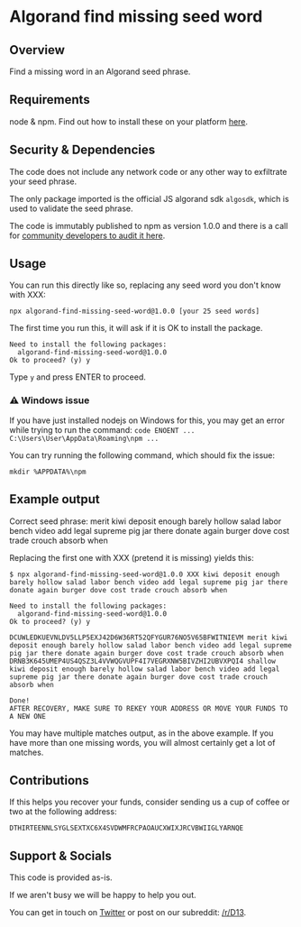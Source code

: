 # Algorand find missing seed word

## Overview

Find a missing word in an Algorand seed phrase.

## Requirements

node & npm. Find out how to install these on your platform [here](https://nodejs.org/).

## Security & Dependencies

The code does not include any network code or any other way to exfiltrate your seed phrase.

The only package imported is the official JS algorand sdk `algosdk`, which is used to validate the seed phrase.

The code is immutably published to npm as version 1.0.0 and there is a call for [community developers to audit it here](https://github.com/d13co/algorand-find-missing-seed-word/issues/1).

## Usage

You can run this directly like so, replacing any seed word you don't know with XXX:

```
npx algorand-find-missing-seed-word@1.0.0 [your 25 seed words]
```

The first time you run this, it will ask if it is OK to install the package.

```
Need to install the following packages:
  algorand-find-missing-seed-word@1.0.0
Ok to proceed? (y) y
```

Type `y` and press ENTER to proceed.

### ⚠️  Windows issue 

If you have just installed nodejs on Windows for this, you may get an error while trying to run the command: `code ENOENT ... C:\Users\User\AppData\Roaming\npm ...`

You can try running the following command, which should fix the issue:

```
mkdir %APPDATA%\npm
```

## Example output

Correct seed phrase: merit kiwi deposit enough barely hollow salad labor bench video add legal supreme pig jar there donate again burger dove cost trade crouch absorb when

Replacing the first one with XXX (pretend it is missing) yields this:

```
$ npx algorand-find-missing-seed-word@1.0.0 XXX kiwi deposit enough barely hollow salad labor bench video add legal supreme pig jar there donate again burger dove cost trade crouch absorb when

Need to install the following packages:
  algorand-find-missing-seed-word@1.0.0
Ok to proceed? (y) y

DCUWLEDKUEVNLDV5LLP5EXJ42D6W36RT52QFYGUR76NO5V65BFWITNIEVM merit kiwi deposit enough barely hollow salad labor bench video add legal supreme pig jar there donate again burger dove cost trade crouch absorb when
DRNB3K645UMEP4US4QSZ3L4VVWQGVUPF4I7VEGRXNW5BIVZHI2UBVXPQI4 shallow kiwi deposit enough barely hollow salad labor bench video add legal supreme pig jar there donate again burger dove cost trade crouch absorb when

Done!
AFTER RECOVERY, MAKE SURE TO REKEY YOUR ADDRESS OR MOVE YOUR FUNDS TO A NEW ONE
```

You may have multiple matches output, as in the above example. If you have more than one missing words, you will almost certainly get a lot of matches.

## Contributions

If this helps you recover your funds, consider sending us a cup of coffee or two at the following address:

```
DTHIRTEENNLSYGLSEXTXC6X4SVDWMFRCPAOAUCXWIXJRCVBWIIGLYARNQE
```

## Support & Socials

This code is provided as-is.

If we aren't busy we will be happy to help you out. 

You can get in touch on [Twitter](https://twitter.com/d13_co/) or post on our subreddit: [/r/D13](https://reddit.com/r/D13).
